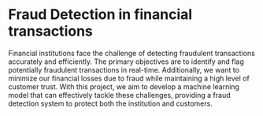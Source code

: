 # Fraud Detection in financial transactions

Financial institutions face the challenge of detecting fraudulent transactions accurately and efficiently. The primary objectives are to identify and flag potentially fraudulent transactions in real-time. Additionally, we want to minimize our financial losses due to fraud while maintaining a high level of customer trust. With this project, we aim to develop a machine learning model that can effectively tackle these challenges, providing a fraud detection system to protect both the institution and customers.

